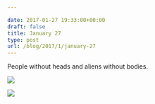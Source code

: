 ```yaml
---

date: 2017-01-27 19:33:00+00:00
draft: false
title: January 27
type: post
url: /blog/2017/1/january-27
---
```


People without heads and aliens without bodies.



  
![](/images/2017-01-27-20171january-27/fullsizeoutput_128b.jpeg)

  

  
![](/images/2017-01-27-20171january-27/fullsizeoutput_128d.jpeg)

  


